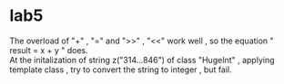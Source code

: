 # lab5  
  The overload of "+" , "=" and ">>" , "<<" work well , so the equation " result = x + y " does.  
  At the initalization of string z("314...846") of class "HugeInt" , applying template class , try to convert the string to integer , but fail.  
  
